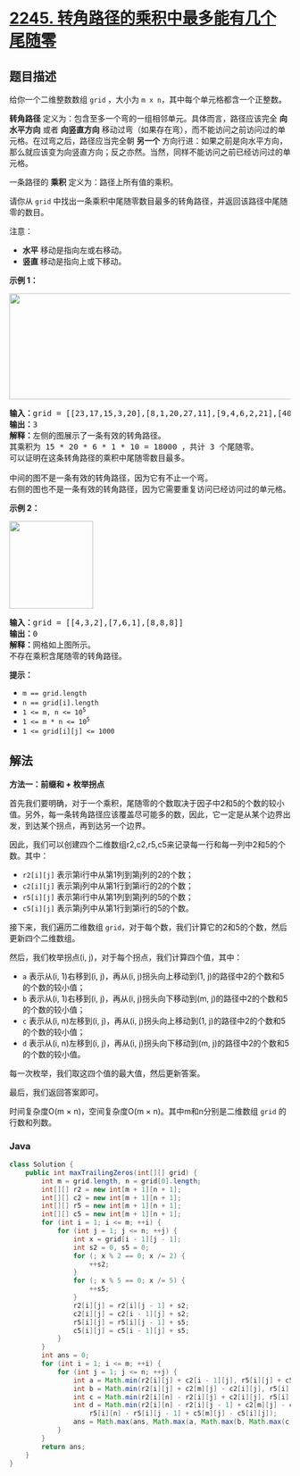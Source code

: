 # [2245. 转角路径的乘积中最多能有几个尾随零](https://leetcode.cn/problems/maximum-trailing-zeros-in-a-cornered-path)

## 题目描述

<p>给你一个二维整数数组 <code>grid</code> ，大小为 <code>m x n</code>，其中每个单元格都含一个正整数。</p>

<p><strong>转角路径</strong> 定义为：包含至多一个弯的一组相邻单元。具体而言，路径应该完全 <strong>向水平方向</strong> 或者 <strong>向竖直方向</strong> 移动过弯（如果存在弯），而不能访问之前访问过的单元格。在过弯之后，路径应当完全朝 <strong>另一个</strong> 方向行进：如果之前是向水平方向，那么就应该变为向竖直方向；反之亦然。当然，同样不能访问之前已经访问过的单元格。</p>

<p>一条路径的 <strong>乘积</strong> 定义为：路径上所有值的乘积。</p>

<p>请你从 <code>grid</code> 中找出一条乘积中尾随零数目最多的转角路径，并返回该路径中尾随零的数目。</p>

<p>注意：</p>

<ul>
	<li><strong>水平</strong> 移动是指向左或右移动。</li>
	<li><strong>竖直 </strong>移动是指向上或下移动。</li>
</ul>

<p><strong>示例 1：</strong></p>

<p><img alt="" src="https://gcore.jsdelivr.net/gh/doocs/leetcode@main/solution/2200-2299/2245.Maximum%20Trailing%20Zeros%20in%20a%20Cornered%20Path/images/ex1new2.jpg" style="width: 577px; height: 190px;" /></p>

<pre>
<strong>输入：</strong>grid = [[23,17,15,3,20],[8,1,20,27,11],[9,4,6,2,21],[40,9,1,10,6],[22,7,4,5,3]]
<strong>输出：</strong>3
<strong>解释：</strong>左侧的图展示了一条有效的转角路径。
其乘积为 15 * 20 * 6 * 1 * 10 = 18000 ，共计 3 个尾随零。
可以证明在这条转角路径的乘积中尾随零数目最多。

中间的图不是一条有效的转角路径，因为它有不止一个弯。
右侧的图也不是一条有效的转角路径，因为它需要重复访问已经访问过的单元格。
</pre>

<p><strong>示例 2：</strong></p>

<p><img alt="" src="https://gcore.jsdelivr.net/gh/doocs/leetcode@main/solution/2200-2299/2245.Maximum%20Trailing%20Zeros%20in%20a%20Cornered%20Path/images/ex2.jpg" style="width: 150px; height: 157px;" /></p>

<pre>
<strong>输入：</strong>grid = [[4,3,2],[7,6,1],[8,8,8]]
<strong>输出：</strong>0
<strong>解释：</strong>网格如上图所示。
不存在乘积含尾随零的转角路径。
</pre>

<p><strong>提示：</strong></p>

<ul>
	<li><code>m == grid.length</code></li>
	<li><code>n == grid[i].length</code></li>
	<li><code>1 &lt;= m, n &lt;= 10<sup>5</sup></code></li>
	<li><code>1 &lt;= m * n &lt;= 10<sup>5</sup></code></li>
	<li><code>1 &lt;= grid[i][j] &lt;= 1000</code></li>
</ul>

## 解法

**方法一：前缀和 + 枚举拐点**

首先我们要明确，对于一个乘积，尾随零的个数取决于因子中2和5的个数的较小值。另外，每一条转角路径应该覆盖尽可能多的数，因此，它一定是从某个边界出发，到达某个拐点，再到达另一个边界。

因此，我们可以创建四个二维数组r2,c2,r5,c5来记录每一行和每一列中2和5的个数。其中：

-   `r2[i][j]` 表示第i行中从第1列到第j列的2的个数；
-   `c2[i][j]` 表示第j列中从第1行到第i行的2的个数；
-   `r5[i][j]` 表示第i行中从第1列到第j列的5的个数；
-   `c5[i][j]` 表示第j列中从第1行到第i行的5的个数。

接下来，我们遍历二维数组 `grid`，对于每个数，我们计算它的2和5的个数，然后更新四个二维数组。

然后，我们枚举拐点(i, j)，对于每个拐点，我们计算四个值，其中：

-   `a` 表示从(i, 1)右移到(i, j)，再从(i, j)拐头向上移动到(1, j)的路径中2的个数和5的个数的较小值；
-   `b` 表示从(i, 1)右移到(i, j)，再从(i, j)拐头向下移动到(m, j)的路径中2的个数和5的个数的较小值；
-   `c` 表示从(i, n)左移到(i, j)，再从(i, j)拐头向上移动到(1, j)的路径中2的个数和5的个数的较小值；
-   `d` 表示从(i, n)左移到(i, j)，再从(i, j)拐头向下移动到(m, j)的路径中2的个数和5的个数的较小值。

每一次枚举，我们取这四个值的最大值，然后更新答案。

最后，我们返回答案即可。

时间复杂度O(m × n)，空间复杂度O(m × n)。其中m和n分别是二维数组 `grid` 的行数和列数。

### **Java**

```java
class Solution {
    public int maxTrailingZeros(int[][] grid) {
        int m = grid.length, n = grid[0].length;
        int[][] r2 = new int[m + 1][n + 1];
        int[][] c2 = new int[m + 1][n + 1];
        int[][] r5 = new int[m + 1][n + 1];
        int[][] c5 = new int[m + 1][n + 1];
        for (int i = 1; i <= m; ++i) {
            for (int j = 1; j <= n; ++j) {
                int x = grid[i - 1][j - 1];
                int s2 = 0, s5 = 0;
                for (; x % 2 == 0; x /= 2) {
                    ++s2;
                }
                for (; x % 5 == 0; x /= 5) {
                    ++s5;
                }
                r2[i][j] = r2[i][j - 1] + s2;
                c2[i][j] = c2[i - 1][j] + s2;
                r5[i][j] = r5[i][j - 1] + s5;
                c5[i][j] = c5[i - 1][j] + s5;
            }
        }
        int ans = 0;
        for (int i = 1; i <= m; ++i) {
            for (int j = 1; j <= n; ++j) {
                int a = Math.min(r2[i][j] + c2[i - 1][j], r5[i][j] + c5[i - 1][j]);
                int b = Math.min(r2[i][j] + c2[m][j] - c2[i][j], r5[i][j] + c5[m][j] - c5[i][j]);
                int c = Math.min(r2[i][n] - r2[i][j] + c2[i][j], r5[i][n] - r5[i][j] + c5[i][j]);
                int d = Math.min(r2[i][n] - r2[i][j - 1] + c2[m][j] - c2[i][j],
                    r5[i][n] - r5[i][j - 1] + c5[m][j] - c5[i][j]);
                ans = Math.max(ans, Math.max(a, Math.max(b, Math.max(c, d))));
            }
        }
        return ans;
    }
}
```
